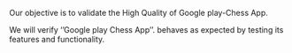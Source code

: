 Our objective is to validate the High Quality of  Google play-Chess App.

 We will verify  ‘’Google play Chess App’’.
 behaves as expected by testing its features and functionality.
